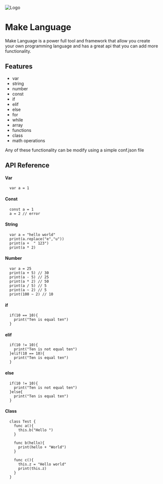 
![Logo](https://dev-to-uploads.s3.amazonaws.com/uploads/articles/th5xamgrr6se0x5ro4g6.png)


# Make Language

Make Language is a power full tool and framework that allow you create your own programming language and has a great api that you can add more functionality.

## Features

- var
- string
- number
- const
- if
- elif
- else
- for
- while
- array
- functions
- class
- math operations

Any of these functionality can be modify using a simple conf.json file

## API Reference

#### Var

```
  var a = 1
```

#### Const

```
  const a = 1
  a = 2 // error
```

#### String

```
  var a = "hello world"
  print(a.replace("e","u"))
  print(a +  " 123")
  print(a * 2)
```

#### Number

```
  var a = 25
  print(a + 5) // 30
  print(a - 5) // 25
  print(a * 2) // 50
  print(a / 5) // 5
  print(a ~ 2) // 5
  print(100 ~ 2) // 10
```

#### if

```
  if(10 == 10){
    print("Ten is equal ten")
  }
```

#### elif

```
  if(10 != 10){
    print("Ten is not equal ten")
  }elif(10 == 10){
    print("Ten is equal ten")
  }
```

#### else

```
  if(10 != 10){
    print("Ten is not equal ten")
  }else{
    print("Ten is equal ten")
  }
```

#### Class

```
  class Test {
    func a(){
      this.b("Hello ")
    }

    func b(hello){
      print(hello + "World")
    }

    func c(){
      this.z = "Hello world"
      print(this.z)
    }
  }
```

